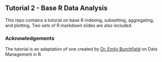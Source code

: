 ## Tutorial 2 - Base R Data Analysis

This repo contains a tutorial on base R indexing, subsetting, aggregating, and plotting. Two sets of R markdown slides are also included.

### Acknowledgements

The tutorial is an adaptation of one created by [Dr. Emily Burchfield](https://www.emilyburchfield.org/) on Data Management in R.
